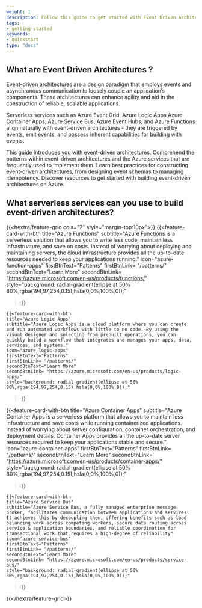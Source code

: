 ```yaml
---
weight: 1
description: Follow this guide to get started with Event Driven Architectures.
tags:
- getting-started
keywords:
- quickstart
type: "docs"
---
```

<!--more-->

## What are Event Driven Architectures ?
Event-driven architectures are a design paradigm that employs events and asynchronous communication to loosely couple an application’s components. These architectures can enhance agility and aid in the construction of reliable, scalable applications.

Serverless services such as Azure Event Grid, Azure Logic Apps,Azure Container Apps, Azure Service Bus, Azure Event Hubs, and Azure Functions align naturally with event-driven architectures - they are triggered by events, emit events, and possess inherent capabilities for building with events.

This guide introduces you with event-driven architectures. Comprehend the patterns within event-driven architectures and the Azure services that are frequently used to implement them. Learn best practices for constructing event-driven architectures, from designing event schemas to managing idempotency. Discover resources to get started with building event-driven architectures on Azure.

## What serverless services can you use to build event-driven architectures?

 
 {{<hextra/feature-grid cols="2" style="margin-top:10px">}}
  {{<feature-card-with-btn
    title="Azure Functions"
    subtitle="Azure Functions is a serverless solution that allows you to write less code, maintain less infrastructure, and save on costs. Instead of worrying about deploying and maintaining servers, the cloud infrastructure provides all the up-to-date resources needed to keep your applications running."
    icon="azure-function-apps"
    firstBtnText="Patterns"
    firstBtnLink= "/patterns/"
    secondBtnText="Learn More"
    secondBtnLink= "https://azure.microsoft.com/en-us/products/functions/"
    style="background: radial-gradient(ellipse at 50% 80%,rgba(194,97,254,0.15),hsla(0,0%,100%,0));"
  >}}

    {{<feature-card-with-btn
    title="Azure Logic Apps"
    subtitle="Azure Logic Apps is a cloud platform where you can create and run automated workflows with little to no code. By using the visual designer and selecting from prebuilt operations, you can quickly build a workflow that integrates and manages your apps, data, services, and systems."
    icon="azure-logic-apps"
    firstBtnText="Patterns"
    firstBtnLink= "/patterns/"
    secondBtnText="Learn More"
    secondBtnLink= "https://azure.microsoft.com/en-us/products/logic-apps/"
    style="background: radial-gradient(ellipse at 50% 80%,rgba(194,97,254,0.15),hsla(0,0%,100%,0));"
  >}}

  {{<feature-card-with-btn
    title="Azure Container Apps"
    subtitle="Azure Container Apps is a serverless platform that allows you to maintain less infrastructure and save costs while running containerized applications. Instead of worrying about server configuration, container orchestration, and deployment details, Container Apps provides all the up-to-date server resources required to keep your applications stable and secure."
    icon="azure-container-apps"
    firstBtnText="Patterns"
    firstBtnLink= "/patterns/"
    secondBtnText="Learn More"
    secondBtnLink= "https://azure.microsoft.com/en-us/products/container-apps/"
    style="background: radial-gradient(ellipse at 50% 80%,rgba(194,97,254,0.15),hsla(0,0%,100%,0));"
  >}}

    {{<feature-card-with-btn
    title="Azure Service Bus"
    subtitle="Azure Service Bus, a fully managed enterprise message broker, facilitates communication between applications and services. It achieves this by decoupling them, offering benefits such as load balancing work across competing workers, secure data routing across service & application boundaries, and reliable coordination for transactional work that requires a high-degree of reliability"
    icon="azure-service-bus"
    firstBtnText="Patterns"
    firstBtnLink= "/patterns/"
    secondBtnText="Learn More"
    secondBtnLink= "https://azure.microsoft.com/en-us/products/service-bus/"
    style="background: radial-gradient(ellipse at 50% 80%,rgba(194,97,254,0.15),hsla(0,0%,100%,0));"
  >}}
  
  {{</hextra/feature-grid>}} 